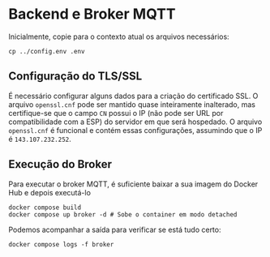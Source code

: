 # Backend e Broker MQTT

Inicialmente, copie para o contexto atual os arquivos necessários:

```shell
cp ../config.env .env
```

## Configuração do TLS/SSL

É necessário configurar alguns dados para a criação do certificado SSL. O arquivo `openssl.cnf` pode ser mantido quase inteiramente inalterado, mas certifique-se que o campo `CN` possui o IP (não pode ser URL por compatibilidade com a ESP) do servidor em que será hospedado. O arquivo `openssl.cnf` é funcional e contém essas configurações, assumindo que o IP é `143.107.232.252`.

## Execução do Broker

Para executar o broker MQTT, é suficiente baixar a sua imagem do Docker Hub e depois executá-lo

```shell
docker compose build
docker compose up broker -d # Sobe o container em modo detached
```

Podemos acompanhar a saída para verificar se está tudo certo:

```shell
docker compose logs -f broker
```